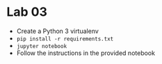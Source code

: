 # Lab 03

* Create a Python 3 virtualenv
* `pip install -r requirements.txt`
* `jupyter notebook`
* Follow the instructions in the provided notebook
